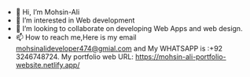 - 👋 Hi, I’m Mohsin-Ali
- 👀 I’m interested in Web development
- 💞️ I’m looking to collaborate on developing Web Apps and web design.
- 📫 How to reach me,Here is my email mohsinalideveloper474@gmial.com and My WHATSAPP is :+92 3246748724.
  My portfolio web URL:  https://mohsin-ali-portfolio-website.netlify.app/
<!---
MohsinAli-2000/MohsinAli-2000 is a ✨ special ✨ repository because its `README.md` (this file) appears on your GitHub profile.
You can click the Preview link to take a look at your changes.
--->
